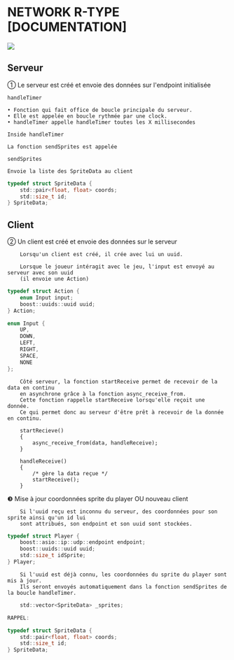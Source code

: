 # NETWORK R-TYPE [DOCUMENTATION]

<a href="https://img.shields.io/badge/MADE%20WITH-BOOST::ASIO-brightgreen" alt="BOOST::ASIO">
    <img src="https://img.shields.io/badge/MADE%20WITH-BOOST::ASIO-brightgreen" /></a>

## Serveur

① Le serveur est créé et envoie des données sur l'endpoint initialisée

```
handleTimer

• Fonction qui fait office de boucle principale du serveur.
• Elle est appelée en boucle rythmée par une clock.
• handleTimer appelle handleTimer toutes les X millisecondes
```

```
Inside handleTimer

La fonction sendSprites est appelée
```

```
sendSprites

Envoie la liste des SpriteData au client
```

```c
typedef struct SpriteData {
    std::pair<float, float> coords;
    std::size_t id;
} SpriteData;
```

## Client

➁ Un client est créé et envoie des données sur le serveur

```
    Lorsqu'un client est créé, il crée avec lui un uuid.
```

```
    Lorsque le joueur intéragit avec le jeu, l'input est envoyé au serveur avec son uuid
    (il envoie une Action)
```

```c
typedef struct Action {
    enum Input input;
    boost::uuids::uuid uuid;
} Action;
```

```c
enum Input {
    UP,
    DOWN,
    LEFT,
    RIGHT,
    SPACE,
    NONE
};
```

```
    Côté serveur, la fonction startReceive permet de recevoir de la data en continu
    en asynchrone grâce à la fonction async_receive_from.
    Cette fonction rappelle startReceive lorsqu'elle reçoit une donnée.
    Ce qui permet donc au serveur d'être prêt à recevoir de la donnée en continu.
```

```
    startRecieve()
    {
        async_receive_from(data, handleReceive);
    }

    handleReceive()
    {
        /* gère la data reçue */
        startReceive();
    }
```

❸ Mise à jour coordonnées sprite du player OU nouveau client

```
    Si l'uuid reçu est inconnu du serveur, des coordonnées pour son sprite ainsi qu'un id lui
    sont attribués, son endpoint et son uuid sont stockées.
```

```c
typedef struct Player {
    boost::asio::ip::udp::endpoint endpoint;
    boost::uuids::uuid uuid;
    std::size_t idSprite;
} Player;
```

```
    Si l'uuid est déjà connu, les coordonnées du sprite du player sont mis à jour.
    Ils seront envoyés automatiquement dans la fonction sendSprites de la boucle handleTimer.
```

```c
    std::vector<SpriteData> _sprites;
```

```c
RAPPEL:

typedef struct SpriteData {
    std::pair<float, float> coords;
    std::size_t id;
} SpriteData;
```
